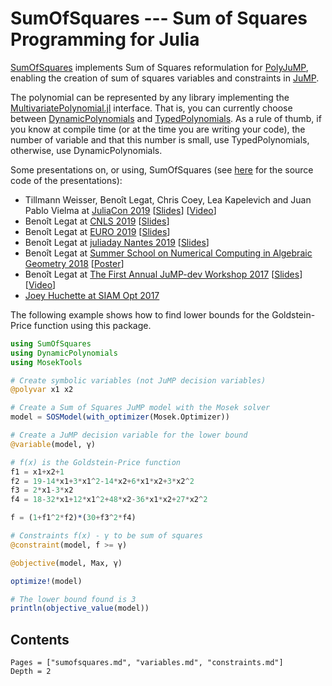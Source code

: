 # SumOfSquares --- Sum of Squares Programming for Julia

[SumOfSquares](https://github.com/jump-dev/SumOfSquares.jl) implements Sum of Squares reformulation for [PolyJuMP](https://github.com/jump-dev/PolyJuMP.jl),
enabling the creation of sum of squares variables and constraints in [JuMP](https://github.com/jump-dev/JuMP.jl).

The polynomial can be represented by any library implementing the [MultivariatePolynomial.jl](https://github.com/JuliaAlgebra/MultivariatePolynomials.jl) interface.
That is, you can currently choose between [DynamicPolynomials](https://github.com/JuliaAlgebra/MultivariatePolynomials.jl) and [TypedPolynomials](https://github.com/JuliaAlgebra/MultivariatePolynomials.jl).
As a rule of thumb, if you know at compile time (or at the time you are writing your code), the number of variable and that this number is small, use TypedPolynomials, otherwise, use DynamicPolynomials.

Some presentations on, or using, SumOfSquares (see [here](https://github.com/blegat/SumOfSquaresSlides) for the source code of the presentations):
  * Tillmann Weisser, Benoît Legat, Chris Coey, Lea Kapelevich and Juan Pablo Vielma at [JuliaCon 2019](https://juliacon.org/2019/) [[Slides](https://drive.google.com/open?id=1HiA-praFyejE0Z3nVSpFEv938TAcPjA9)] [[Video](https://www.youtube.com/watch?v=cTmqmPcroFo)]
  * Benoît Legat at [CNLS 2019](https://cnls.lanl.gov/External/showtalksummary.php?selection=7768) [[Slides](https://drive.google.com/open?id=1kNF18C7RY2zi7jcZBMO1PRXtHuvVTFPn)]
  * Benoît Legat at [EURO 2019](https://www.euro2019dublin.com/) [[Slides](https://drive.google.com/open?id=1Wry56NzzL4QBRSwuhP4AlKOe2i2FL7dk)]
  * Benoît Legat at [juliaday Nantes 2019](https://julialang.univ-nantes.fr/programme/) [[Slides](https://drive.google.com/open?id=1pN3G9Pr8jbzK9EEaJ9a6p_qKwSbxb2bo)]
  * Benoît Legat at [Summer School on Numerical Computing in Algebraic Geometry 2018](https://www.mis.mpg.de/calendar/conferences/2018/nc2018.html) [[Poster](https://drive.google.com/open?id=1pf9rdoVEjAnD164rptLki1AG0AH4i88M)]
  * Benoît Legat at [The First Annual JuMP-dev Workshop 2017](https://jump.dev/meetings/mit2017/) [[Slides](https://drive.google.com/file/d/1ea5eSMvMB3jXPuljzNGmMKied-n50YIo/view?usp=sharing)] [[Video](https://youtu.be/kyo72yWYr54)]
  * [Joey Huchette at SIAM Opt 2017](https://docs.google.com/presentation/d/1ASfjB1TdLJmYxT0b6rnyGh9eLbMc-66bTOt3_3yvc90/edit?usp=sharing)

The following example shows how to find lower bounds for the Goldstein-Price function using this package.

```julia
using SumOfSquares
using DynamicPolynomials
using MosekTools

# Create symbolic variables (not JuMP decision variables)
@polyvar x1 x2

# Create a Sum of Squares JuMP model with the Mosek solver
model = SOSModel(with_optimizer(Mosek.Optimizer))

# Create a JuMP decision variable for the lower bound
@variable(model, γ)

# f(x) is the Goldstein-Price function
f1 = x1+x2+1
f2 = 19-14*x1+3*x1^2-14*x2+6*x1*x2+3*x2^2
f3 = 2*x1-3*x2
f4 = 18-32*x1+12*x1^2+48*x2-36*x1*x2+27*x2^2

f = (1+f1^2*f2)*(30+f3^2*f4)

# Constraints f(x) - γ to be sum of squares
@constraint(model, f >= γ)

@objective(model, Max, γ)

optimize!(model)

# The lower bound found is 3
println(objective_value(model))
```

## Contents
```@contents
Pages = ["sumofsquares.md", "variables.md", "constraints.md"]
Depth = 2
```
